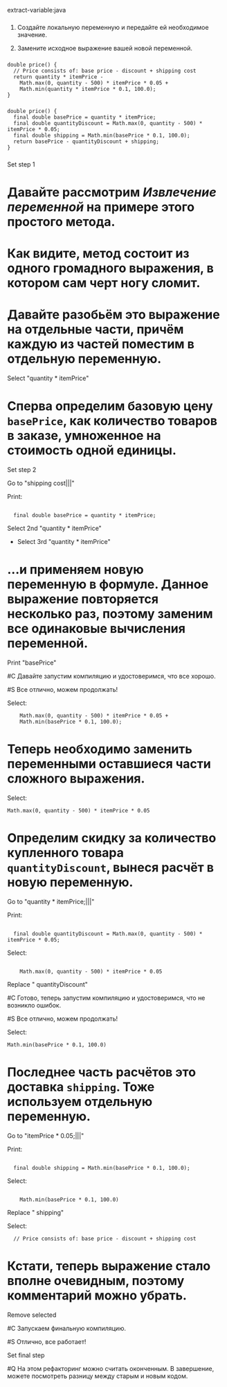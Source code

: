 extract-variable:java

###

1. Создайте локальную переменную и передайте ей необходимое значение.

2. Замените исходное выражение вашей новой переменной.



###

```
double price() {
  // Price consists of: base price - discount + shipping cost
  return quantity * itemPrice -
    Math.max(0, quantity - 500) * itemPrice * 0.05 +
    Math.min(quantity * itemPrice * 0.1, 100.0);
}
```

###

```
double price() {
  final double basePrice = quantity * itemPrice;
  final double quantityDiscount = Math.max(0, quantity - 500) * itemPrice * 0.05;
  final double shipping = Math.min(basePrice * 0.1, 100.0);
  return basePrice - quantityDiscount + shipping;
}
```

###

Set step 1

# Давайте рассмотрим <i>Извлечение переменной</i> на примере этого простого метода.

# Как видите, метод состоит из одного громадного выражения, в котором сам черт ногу сломит.

# Давайте разобьём это выражение на отдельные части, причём каждую из частей поместим в отдельную переменную.

Select "quantity * itemPrice"

# Сперва определим базовую цену <code>basePrice</code>, как количество товаров в заказе, умноженное на стоимость одной единицы.

Set step 2

Go to "shipping cost|||"

Print:
```

  final double basePrice = quantity * itemPrice;
```

Select 2nd "quantity * itemPrice"
+ Select 3rd "quantity * itemPrice"

# ...и применяем новую переменную в формуле. Данное выражение повторяется несколько раз, поэтому заменим все одинаковые вычисления переменной.

Print "basePrice"

#C Давайте запустим компиляцию и удостоверимся, что все хорошо.

#S Все отлично, можем продолжать!

Select:
```
    Math.max(0, quantity - 500) * itemPrice * 0.05 +
    Math.min(basePrice * 0.1, 100.0);
```

# Теперь необходимо заменить переменными оставшиеся части сложного выражения.

Select:
```
Math.max(0, quantity - 500) * itemPrice * 0.05
```

# Определим скидку за количество купленного товара <code>quantityDiscount</code>, вынеся расчёт в новую переменную.

Go to "quantity * itemPrice;|||"

Print:
```

  final double quantityDiscount = Math.max(0, quantity - 500) * itemPrice * 0.05;
```

Select:
```

    Math.max(0, quantity - 500) * itemPrice * 0.05
```

Replace " quantityDiscount"

#C Готово, теперь запустим компиляцию и удостоверимся, что не возникло ошибок.

#S Все отлично, можем продолжать!

Select:
```
Math.min(basePrice * 0.1, 100.0)
```

# Последнее часть расчётов это доставка <code>shipping</code>. Тоже используем отдельную переменную.

Go to "itemPrice * 0.05;|||"

Print:
```

  final double shipping = Math.min(basePrice * 0.1, 100.0);
```

Select:
```

    Math.min(basePrice * 0.1, 100.0)
```

Replace " shipping"

Select:
```
  // Price consists of: base price - discount + shipping cost

```

# Кстати, теперь выражение стало вполне очевидным, поэтому комментарий можно убрать.

Remove selected

#C Запускаем финальную компиляцию.

#S Отлично, все работает!

Set final step

#Q На этом рефакторинг можно считать оконченным. В завершение, можете посмотреть разницу между старым и новым кодом.